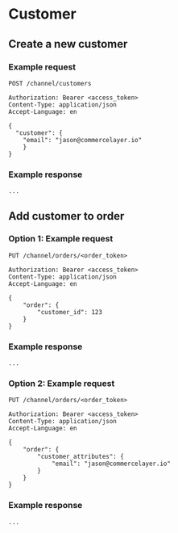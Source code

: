 # Customer

## Create a new customer

### Example request

```http
POST /channel/customers

Authorization: Bearer <access_token>
Content-Type: application/json
Accept-Language: en

{
  "customer": {
    "email": "jason@commercelayer.io"
	}	
}
```

### Example response
```http
...
```

## Add customer to order

### Option 1: Example request

```http
PUT /channel/orders/<order_token>

Authorization: Bearer <access_token>
Content-Type: application/json
Accept-Language: en

{
	"order": {
		"customer_id": 123
	}	
}
```

### Example response
```http
...
```

### Option 2: Example request

```http
PUT /channel/orders/<order_token>

Authorization: Bearer <access_token>
Content-Type: application/json
Accept-Language: en

{
	"order": {
		"customer_attributes": {
			"email": "jason@commercelayer.io"
		}
	}	
}
```

### Example response
```http
...
```